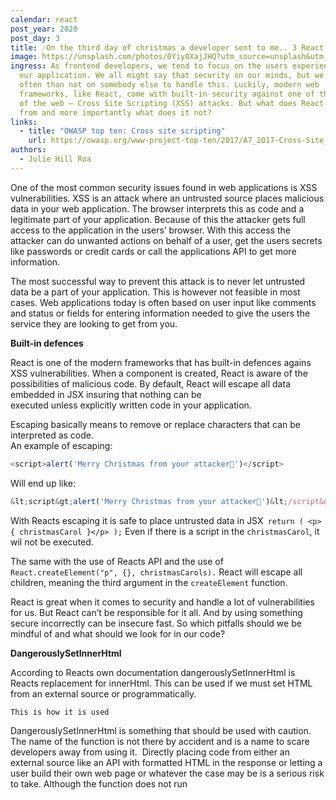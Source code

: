 ```yaml
---
calendar: react
post_year: 2020
post_day: 3
title: 🎶On the third day of christmas a developer sent to me.. 3 React security tips!
image: https://unsplash.com/photos/0Yiy0XajJHQ?utm_source=unsplash&utm_medium=referral&utm_content=creditShareLink
ingress: As frontend developers, we tend to focus on the users experience with
  our application. We all might say that security on our minds, but we rely more
  often than not on somebody else to handle this. Luckily, modern web
  frameworks, like React, come with built-in security against one of the dangers
  of the web – Cross Site Scripting (XSS) attacks. But what does React defend us
  from and more importantly what does it not?
links:
  - title: "OWASP top ten: Cross site scripting"
    url: https://owasp.org/www-project-top-ten/2017/A7_2017-Cross-Site_Scripting_(XSS)
authors:
  - Julie Hill Roa
---
```

One of the most common security issues found in web applications is XSS vulnerabilities. XSS is an attack where an untrusted source places malicious data in your web application. The browser interprets this as code and a legitimate part of your application. Because of this the attacker gets full access to the application in the users’ browser. With this access the attacker can do unwanted actions on behalf of a user, get the users secrets like passwords or credit cards or call the applications API to get more information.

The most successful way to prevent this attack is to never let untrusted data be a part of your application. This is however not feasible in most cases. Web applications today is often based on user input like comments and status or fields for entering information needed to give the users the service they are looking to get from you.

**Built-in defences**

React is one of the modern frameworks that has built-in defences agains XSS vulnerabilities. When a component is created, React is aware of the possibilities of malicious code. By default, React will escape all data embedded in JSX insuring that nothing can be executed unless explicitly written code in your application. 

Escaping basically means to remove or replace characters that can be interpreted as code.\
An example of escaping: 

```javascript
<script>alert('Merry Christmas from your attacker🎅')</script>
```

Will end up like: 

```javascript
&lt;script&gt;alert('Merry Christmas from your attacker🎅')&lt;/script&gt;
```

With Reacts escaping it is safe to place untrusted data in JSX` return ( <p>{ christmasCarol }</p> );` Even if there is a script in the `christmasCarol`, it wil not be executed. 

The same with the use of Reacts API and the use of` React.createElement("p", {}, christmasCarols).` React will escape all children, meaning the third argument in the `createElement` function.

React is great when it comes to security and handle a lot of vulnerabilities for us. But React can’t be responsible for it all. And by using something secure incorrectly can be insecure fast. So which pitfalls should we be mindful of and what should we look for in our code?

**DangerouslySetInnerHtml**

According to Reacts own documentation dangerouslySetInnerHtml is Reacts replacement for innerHtml. This can be used if we must set HTML from an external source or programmatically.   

```
This is how it is used
```

DangerouslySetInnerHtml is something that should be used with caution. The name of the function is not there by accident and is a name to scare developers away from using it.  Directly placing code from either an external source like an API with formatted HTML in the response or letting a user build their own web page or whatever the case may be is a serious risk to take. Although the function does not run <script> tags out of the box, there are other ways of triggering the scripts. Some html-elements' eventhandlers can be used. Especially onerror event. One example is using 



```
Example here
```

Another reason why using dangerouslySetInnerHtml is risky is the fact that since we set the value on a prop value  `__html: value` it can indicate sanitized or escaped data. Which it is not as this is ignored by Reacts auto-escaping mechanisms.  

In most cases you should avoid using this function and gain the same result with using the react framework. In cases where you find no other options be sure to sanitize the input. The most popular sanitizer is DOMPurify which can be added using NPM.

```
Example on how to use it:
```

**Handling Urls**



**Keep your framework updated!**

In Whitehat security's annual application security report, which analyses around 17 million security scans, they found that in one year there has been a 50% increase in vulnerabilities due to unpatched libraries. We use third-party libraries more and more, but sometime it can be hard to be sure if the library has vulnerabilities or not. In fact was a finding that 1/3 of all application security risk is inherited than written itself. React is no exception. Although React focus on security and strive for keeping React secure errors can and will be done. So keep your framework updated as well as other third-party libraries you may use.
